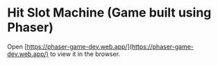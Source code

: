 # Hit Slot Machine (Game built using Phaser)

Open [https://phaser-game-dev.web.app/](https://phaser-game-dev.web.app/) to view it in the browser.

